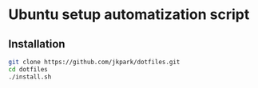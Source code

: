 # Ubuntu setup automatization script


## Installation

```bash
git clone https://github.com/jkpark/dotfiles.git
cd dotfiles
./install.sh
```
